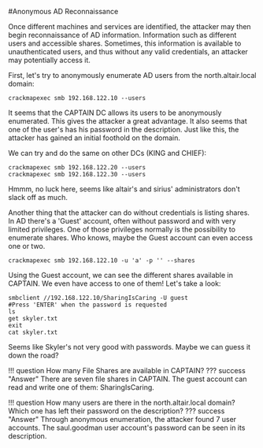 #Anonymous AD Reconnaissance

Once different machines and services are identified, the attacker may then begin reconnaissance of AD information. Information such as different users and accessible shares. Sometimes, this information is available to unauthenticated users, and thus without any valid credentials, an attacker may potentially access it.

First, let's try to anonymously enumerate AD users from the north.altair.local domain:
```
crackmapexec smb 192.168.122.10 --users
```
It seems that the CAPTAIN DC allows its users to be anonymously enumerated. This gives the attacker a great advantage. It also seems that one of the user's has his password in the description. Just like this, the attacker has gained an initial foothold on the domain.

We can try and do the same on other DCs (KING and CHIEF):
```
crackmapexec smb 192.168.122.20 --users
crackmapexec smb 192.168.122.30 --users
```

Hmmm, no luck here, seems like altair's and sirius' administrators don't slack off as much.


Another thing that the attacker can do without credentials is listing shares. In AD there's a 'Guest' account, often without password and with very limited privileges. One of those privileges normally is the possibility to enumerate shares. Who knows, maybe the Guest account can even access one or two.

```
crackmapexec smb 192.168.122.10 -u 'a' -p '' --shares
```
Using the Guest account, we can see the different shares available in CAPTAIN. We even have access to one of them! Let's take a look:

```
smbclient //192.168.122.10/SharingIsCaring -U guest
#Press 'ENTER' when the password is requested
ls 
get skyler.txt
exit
cat skyler.txt
```
Seems like Skyler's not very good with passwords. Maybe we can guess it down the road?

!!! question
    How many File Shares are available in CAPTAIN?
??? success "Answer"
    There are seven file shares in CAPTAIN. The guest account can read and write one of them: SharingIsCaring.

!!! question
    How many users are there in the north.altair.local domain? Which one has left their password on the description?
??? success "Answer"
    Through anonymous enumeration, the attacker found 7 user accounts. The saul.goodman user account's password can be seen in its description.